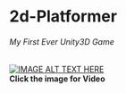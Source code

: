 # 2d-Platformer
###### My First Ever Unity3D Game<br>

[![IMAGE ALT TEXT HERE](https://user-images.githubusercontent.com/29523816/37480835-47568048-2891-11e8-9cec-de761ccf9cf0.png)](https://www.youtube.com/watch?v=lGS1D3kbyCw&t=8s)<br>
**Click the image for Video**

